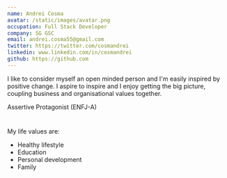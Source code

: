 ```yaml
---
name: Andrei Cosma
avatar: /static/images/avatar.png
occupation: Full Stack Developer
company: SG GSC
email: andrei.cosma55@gmail.com
twitter: https://twitter.com/cosmandrei
linkedin: www.linkedin.com/in/cosmandrei
github: https://github.com
---
```


I like to consider myself an open minded person and I'm easily inspired by positive change. 
I aspire to inspire and I enjoy getting the big picture, coupling business and organisational values together.

Assertive Protagonist (ENFJ-A)
#

My life values are:
- Healthy lifestyle
- Education
- Personal development
- Family

